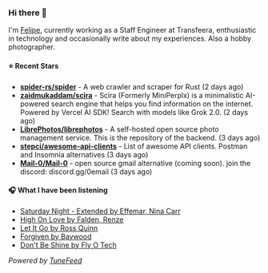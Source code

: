 ### Hi there 👋

I'm [Felipe](https://felipevm.com), currently working as a Staff Engineer at Transfeera, enthusiastic in technology and occasionally write about my experiences. Also a hobby photographer.

#### ⭐ Recent Stars
- **[spider-rs/spider](https://github.com/spider-rs/spider)** - A web crawler and scraper for Rust (2 days ago)
- **[zaidmukaddam/scira](https://github.com/zaidmukaddam/scira)** - Scira (Formerly MiniPerplx) is a minimalistic AI-powered search engine that helps you find information on the internet. Powered by Vercel AI SDK! Search with models like Grok 2.0. (2 days ago)
- **[LibrePhotos/librephotos](https://github.com/LibrePhotos/librephotos)** - A self-hosted open source photo management service. This is the repository of the backend. (3 days ago)
- **[stepci/awesome-api-clients](https://github.com/stepci/awesome-api-clients)** - List of awesome API clients. Postman and Insomnia alternatives (3 days ago)
- **[Mail-0/Mail-0](https://github.com/Mail-0/Mail-0)** - open source gmail alternative (coming soon). join the discord: discord.gg/0email (3 days ago)

#### 🎧 What I have been listening
- [Saturday Night - Extended by Effemar, Nina Carr](https://open.spotify.com/track/5wicWonJuh7Ns0X1tS9sCQ)
- [High On Love by Falden, Renze](https://open.spotify.com/track/57zJmqa0l3pwYPWv6QArz3)
- [Let It Go by Ross Quinn](https://open.spotify.com/track/6vs2JoHlRqH5OmgUNFPrGi)
- [Forgiven by Baywood](https://open.spotify.com/track/3uVW7KhJPhfAHDZHB8Zkq2)
- [Don&#39;t Be Shine by Fly O Tech](https://open.spotify.com/track/74DM7deFNImqP9G0dMEj1U)

_Powered by [TuneFeed](https://tunefeed.app?ref=github.com)_
